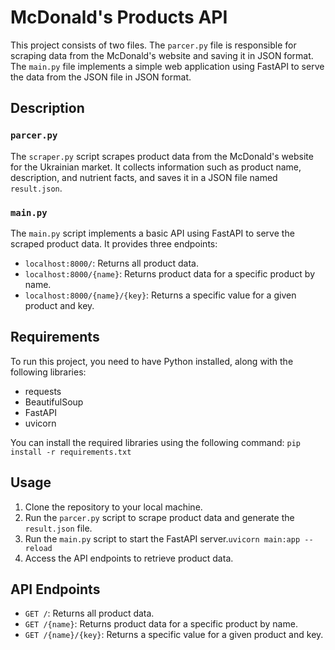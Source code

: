 # McDonald's Products API

This project consists of two files. The `parcer.py` file is responsible for scraping data from the McDonald's website and saving it in JSON format. The `main.py` file implements a simple web application using FastAPI to serve the data from the JSON file in JSON format.

## Description

### `parcer.py`

The `scraper.py` script scrapes product data from the McDonald's website for the Ukrainian market. It collects information such as product name, description, and nutrient facts, and saves it in a JSON file named `result.json`.

### `main.py`

The `main.py` script implements a basic API using FastAPI to serve the scraped product data. It provides three endpoints:
- `localhost:8000/`: Returns all product data.
- `localhost:8000/{name}`: Returns product data for a specific product by name.
- `localhost:8000/{name}/{key}`: Returns a specific value for a given product and key.

## Requirements

To run this project, you need to have Python installed, along with the following libraries:
- requests
- BeautifulSoup
- FastAPI
- uvicorn

You can install the required libraries using the following command:
`pip install -r requirements.txt`


## Usage

1. Clone the repository to your local machine.
2. Run the `parcer.py` script to scrape product data and generate the `result.json` file.
3. Run the `main.py` script to start the FastAPI server.`uvicorn main:app --reload`
4. Access the API endpoints to retrieve product data.

## API Endpoints

- `GET /`: Returns all product data.
- `GET /{name}`: Returns product data for a specific product by name.
- `GET /{name}/{key}`: Returns a specific value for a given product and key.



